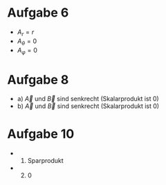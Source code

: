 # Aufgabe 6
- $A_{r} = r$ 
- $A_{\theta} = 0$ 
- $A_{\varphi} = 0$ 

# Aufgabe 8 
- a) $\overrightarrow{A}$ und $\overrightarrow{B}$ sind senkrecht (Skalarprodukt ist 0) 
- b) $\overrightarrow{A}$ und $\overrightarrow{B}$ sind senkrecht (Skalarprodukt ist 0) 

# Aufgabe 10
- 1) Sparprodukt 
- 2) 0 

